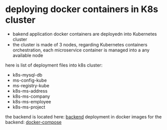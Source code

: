 # deploying docker containers in K8s cluster
- bakend application docker containers are deployedn into Kubernetes cluster
- the cluster is made of 3 nodes, regarding Kubernetes containers orchestration, each microservice container is managed into a any available node

here is list of deployment files into k8s cluster:
- k8s-mysql-db
- ms-config-kube
- ms-registry-kube
- k8s-ms-address
- k8s-ms-company
- k8s-ms-employee
- k8s-ms-project

the backend is located here: [backend](https://github.com/placidenduwayo1/K8s-AEPC-Back.git)
deployment in docker images for the backend: [docker-compose](https://github.com/placidenduwayo1/K8s-AEPC-Docker-Deploy.git)